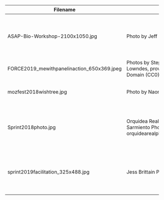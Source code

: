 | Filename | Credit | URL | Notes |
| -------- | ------ | --- | ----- |
| ASAP-Bio-Workshop-2100x1050.jpg | Photo by Jeff Dowling | More info at https://asapbio.org/building-trust-in-preprints-together | Taken at ASAPbio workshop 2020, Hinxton Hall, Cambridge |
| FORCE2019_mewithpanelinaction_650x369.jpeg | Photos by Stephanie Wright and Julia Lowndes, provided to the Public Domain (CC0) | More info at https://asapbio.org/force2019-preprints-success-panel | Taken at FORCE2019 Edinburgh |
| mozfest2018wishtree.jpg | Photo by Naomi Penfold | More info at https://elifesciences.org/labs/7b73319e/fostering-collaboration-at-mozfest | Taken at MozFest 2018 London |
| Sprint2018photo.jpg | Orquidea Real Photobook - Julieta Sarmiento Photography orquidearealphotobook.wordpress.com/ | https://flic.kr/p/KhmnKb | Taken at Cambridge Junction during the eLife Innovation Sprint 2018 |
| sprint2019facilitation_325x488.jpg | Jess Brittain Photography | https://flic.kr/p/2hh9GM5 | Taken at Cambridge Junction during the eLife Innovation Sprint 2019 |
